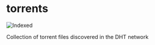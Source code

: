 torrents 
========
![Indexed](https://img.shields.io/badge/indexed-74192-blue)

Collection of torrent files discovered in the DHT network
